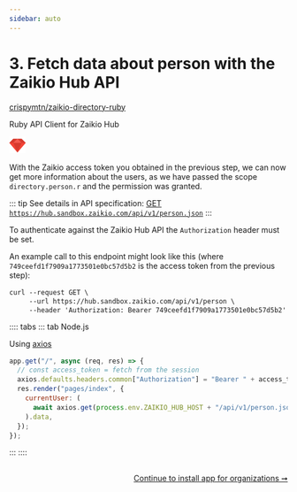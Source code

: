 ```yaml
---
sidebar: auto
---
```


# 3. Fetch data about person with the Zaikio Hub API

<div class="float-article">
  <div class="article-list__item article-list__item--box">
    <a href="https://github.com/crispymtn/zaikio-directory-ruby" target="_blank" class="link link--github u-margin-reg-bottom">
      crispymtn/zaikio-directory-ruby
    </a>
    <p class="u-small">
      Ruby API Client for Zaikio Hub
    </p>
    <div class="article-list__item__footer">
      <img src="../ruby.png" alt="Ruby" style="width:30px" />
    </div>
  </div>
</div>

With the Zaikio access token you obtained in the previous step, we can now get more information about the users, as we have passed the scope `directory.person.r` and the permission was granted.

<div class="u-clearfix"></div>

::: tip
See details in API specification: [GET `https://hub.sandbox.zaikio.com/api/v1/person.json`](/api/directory/directory.html#/Person/getPerson)
:::

To authenticate against the Zaikio Hub API the `Authorization` header must be set.

An example call to this endpoint might look like this (where `749ceefd1f7909a1773501e0bc57d5b2` is the access token from the previous step):

```
curl --request GET \
     --url https://hub.sandbox.zaikio.com/api/v1/person \
     --header 'Authorization: Bearer 749ceefd1f7909a1773501e0bc57d5b2'
```

:::: tabs
::: tab Node.js

Using [axios](https://github.com/axios/axios)

```js
app.get("/", async (req, res) => {
  // const access_token = fetch from the session
  axios.defaults.headers.common["Authorization"] = "Bearer " + access_token;
  res.render("pages/index", {
    currentUser: (
      await axios.get(process.env.ZAIKIO_HUB_HOST + "/api/v1/person.json")
    ).data,
  });
});
```
:::
::::


<div style="text-align:right;margin-top: 30px;">

[Continue to install app for organizations ➞](./organisation-install.html)

</div>
